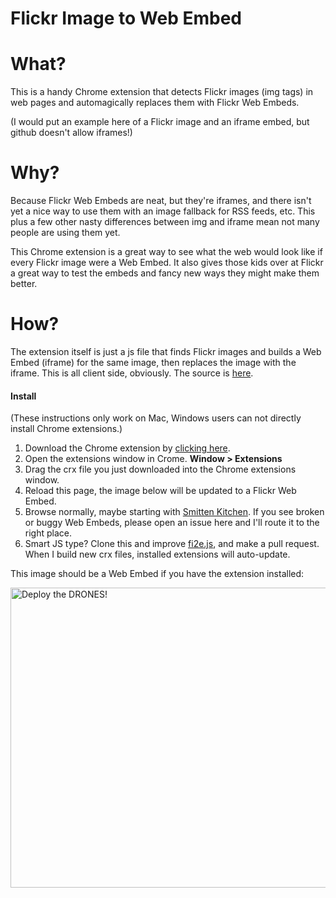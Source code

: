 Flickr Image to Web Embed
=========================

What?
=====
This is a handy Chrome extension that detects Flickr images (img tags) in web pages and automagically replaces them with Flickr Web Embeds.

(I would put an example here of a Flickr image and an iframe embed, but github doesn't allow iframes!)

Why?
====
Because Flickr Web Embeds are neat, but they're iframes, and there isn't yet a nice way to use them with an image fallback for RSS feeds, etc. This plus a few other nasty differences between img and iframe mean not many people are using them yet.

This Chrome extension is a great way to see what the web would look like if every Flickr image were a Web Embed. It also gives those kids over at Flickr a great way to test the embeds and fancy new ways they might make them better.

How?
====
The extension itself is just a js file that finds Flickr images and builds a Web Embed (iframe) for the same image, then replaces the image with the iframe. This is all client side, obviously. The source is [here](https://github.com/cjmartin/flickrimg2embed/blob/master/extension/fi2e.js).

#### Install
(These instructions only work on Mac, Windows users can not directly install Chrome extensions.)

1. Download the Chrome extension by [clicking here](https://github.com/cjmartin/flickrimg2embed/blob/master/crx/fi2e.crx?raw=true).
2. Open the extensions window in Crome. **Window &gt; Extensions**
3. Drag the crx file you just downloaded into the Chrome extensions window.
4. Reload this page, the image below will be updated to a Flickr Web Embed.
5. Browse normally, maybe starting with [Smitten Kitchen](http://smittenkitchen.com). If you see broken or buggy Web Embeds, please open an issue here and I'll route it to the right place.
6. Smart JS type? Clone this and improve [fi2e.js](https://github.com/cjmartin/flickrimg2embed/blob/master/extension/fi2e.js), and make a pull request. When I build new crx files, installed extensions will auto-update.

This image should be a Web Embed if you have the extension installed:

<a href="https://www.flickr.com/photos/cjmartin/12180477056/" title="Deploy the DRONES! by cjmartin, on Flickr"><img src="https://farm4.staticflickr.com/3829/12180477056_69ba0b0bc1_z.jpg" width="640" height="480" alt="Deploy the DRONES!"></a>